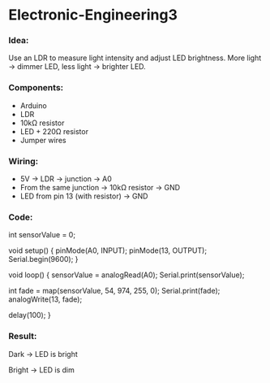 # Electronic-Engineering3
### Idea:
Use an LDR to measure light intensity and adjust LED brightness. More light → dimmer LED, less light → brighter LED.

### Components:
* Arduino
* LDR
* 10kΩ resistor
* LED + 220Ω resistor
* Jumper wires

### Wiring:

* 5V → LDR → junction → A0
* From the same junction → 10kΩ resistor → GND
* LED from pin 13 (with resistor) → GND

### Code:

int sensorValue = 0;

void setup() {
  pinMode(A0, INPUT);
  pinMode(13, OUTPUT);
  Serial.begin(9600);
}

void loop() {
  sensorValue = analogRead(A0);
  Serial.print(sensorValue);

  int fade = map(sensorValue, 54, 974, 255, 0);
  Serial.print(fade);
  analogWrite(13, fade);

  delay(100);
}

### Result:
Dark → LED is bright

Bright → LED is dim
